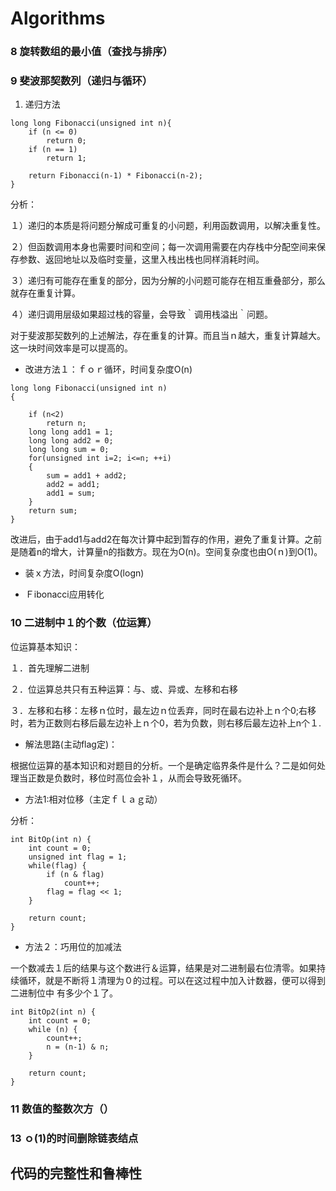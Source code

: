 # Algorithms

### 8 旋转数组的最小值（查找与排序）

### 9 斐波那契数列（递归与循环）

1. 递归方法
```
long long Fibonacci(unsigned int n){
    if (n <= 0)
        return 0;
    if (n == 1)
        return 1;
    
    return Fibonacci(n-1) * Fibonacci(n-2);
}
```
分析：　

１）递归的本质是将问题分解成可重复的小问题，利用函数调用，以解决重复性。

２）但函数调用本身也需要时间和空间；每一次调用需要在内存栈中分配空间来保存参数、返回地址以及临时变量，这里入栈出栈也同样消耗时间。

３）递归有可能存在重复的部分，因为分解的小问题可能存在相互重叠部分，那么就存在重复计算。

４）递归调用层级如果超过栈的容量，会导致｀调用栈溢出｀问题。

对于斐波那契数列的上述解法，存在重复的计算。而且当ｎ越大，重复计算越大。这一块时间效率是可以提高的。


* 改进方法１：ｆｏｒ循环，时间复杂度O(n)
```
long long Fibonacci(unsigned int n)
{
    
    if (n<2)
        return n;
    long long add1 = 1;
    long long add2 = 0;
    long long sum = 0;
    for(unsigned int i=2; i<=n; ++i)
    {
        sum = add1 + add2;
        add2 = add1;
        add1 = sum;
    }
    return sum;
}
```
改进后，由于add1与add2在每次计算中起到暂存的作用，避免了重复计算。之前是随着n的增大，计算量n的指数方。现在为O(n)。空间复杂度也由O(ｎ)到O(1)。

* 装ｘ方法，时间复杂度O(logn)


* Ｆibonacci应用转化


### 10 二进制中１的个数（位运算）

位运算基本知识：

１．首先理解二进制

２．位运算总共只有五种运算：与、或、异或、左移和右移

３．左移和右移：左移ｎ位时，最左边ｎ位丢弃，同时在最右边补上ｎ个0;右移时，若为正数则右移后最左边补上ｎ个0，若为负数，则右移后最左边补上n个１.

* 解法思路(主动flag定)：

根据位运算的基本知识和对题目的分析。一个是确定临界条件是什么？二是如何处理当正数是负数时，移位时高位会补１，从而会导致死循环。

* 方法1:相对位移（主定ｆｌａｇ动）

分析：

```
int BitOp(int n) {
    int count = 0;
    unsigned int flag = 1;
    while(flag) {
        if (n & flag)   
            count++;
        flag = flag << 1;
    }
    
    return count;
}
```

* 方法２：巧用位的加减法

一个数减去１后的结果与这个数进行＆运算，结果是对二进制最右位清零。如果持续循环，就是不断将１清理为０的过程。可以在这过程中加入计数器，便可以得到二进制位中
有多少个１了。

```
int BitOp2(int n) {
    int count = 0;
    while (n) {
        count++;
        n = (n-1) & n;        
    }
    
    return count;
}

```

### 11 数值的整数次方（）
### 13 ｏ(1)的时间删除链表结点

## 代码的完整性和鲁棒性
